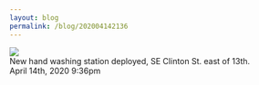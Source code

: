 ```yaml
---
layout: blog
permalink: /blog/202004142136
---
```


<img src="/blog/images/615435849143894016.jpg"/>
<div class="caption">New hand washing station deployed, SE Clinton St. east of 13th.<br/>

 </div>

<div id="footer">
<span id="timestamp"> April 14th, 2020 9:36pm </span>
</div>
